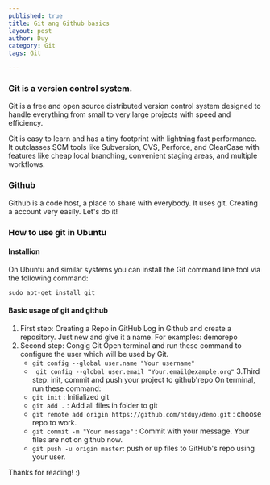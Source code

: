 ```yaml
---
published: true
title: Git ang Github basics
layout: post
author: Duy
category: Git
tags: Git

---
```


### Git is a version control system.

Git is a free and open source distributed version control system designed to handle everything from small to very large projects with speed and efficiency.

Git is easy to learn and has a tiny footprint with lightning fast performance. It outclasses SCM tools like Subversion, CVS, Perforce, and ClearCase with features like cheap local branching, convenient staging areas, and multiple workflows.

### Github
Github is a code host, a place to share with everybody. It uses git. Creating a account very easily. Let's do it!

### How to use git in Ubuntu
#### Installion
On Ubuntu and similar systems you can install the Git command line tool via the following command:
```
sudo apt-get install git
```
#### Basic usage of git and github
1. First step: Creating a Repo in GitHub
Log in Github and create a repository. Just new and give it a name. For examples: demorepo
2. Second step: Congig Git
	Open terminal and run these command to configure the user which will be used by Git.
	* ``` git config --global user.name "Your username" ```
	* ``` git config --global user.email "Your.email@example.org"```
3.Third step: init, commit and push your project to github'repo
	On terminal, run these command:
	* ``` git init ``` : Initialized git
	* ``` git add . ``` : Add all files in folder to git
	* ``` git remote add origin https://github.com/ntduy/demo.git ``` : choose repo to work.
	* ``` git commit -m "Your message" ``` : Commit with your message. Your files are not on github now.
	* ``` git push -u origin master ```: push or up files to GitHub's repo using your user.

Thanks for reading! :)





